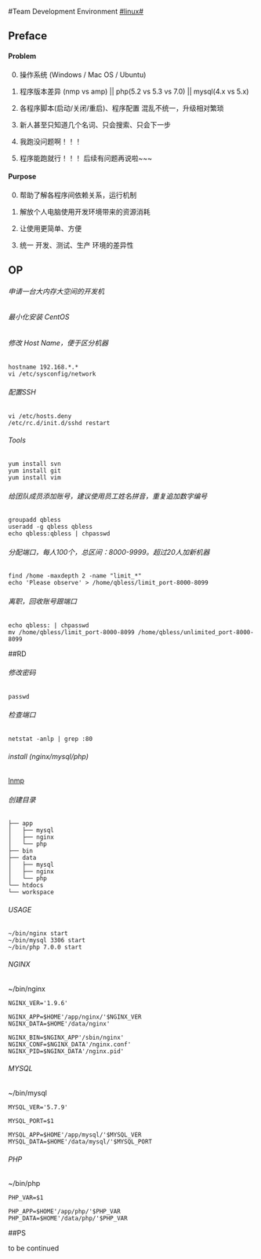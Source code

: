#Team Development Environment [#linux#](/#linux)

## Preface

#### Problem

0. 操作系统 (Windows / Mac OS / Ubuntu)

1. 程序版本差异 (nmp vs amp) || php(5.2 vs 5.3 vs 7.0) || mysql(4.x vs 5.x)

2. 各程序脚本(启动/关闭/重启)、程序配置 混乱不统一，升级相对繁琐

3. 新人甚至只知道几个名词、只会搜索、只会下一步

4. 我跑没问题啊！！！

5. 程序能跑就行！！！ 后续有问题再说啦~~~

#### Purpose

0. 帮助了解各程序间依赖关系，运行机制

1. 解放个人电脑使用开发环境带来的资源消耗

2. 让使用更简单、方便

3. 统一 开发、测试、生产 环境的差异性

## OP

###### 申请一台大内存大空间的开发机

###### 最小化安装 CentOS

###### 修改 Host Name，便于区分机器
```
hostname 192.168.*.*
vi /etc/sysconfig/network
```

###### 配置SSH
```
vi /etc/hosts.deny
/etc/rc.d/init.d/sshd restart
```

###### Tools
```
yum install svn
yum install git
yum install vim
```

###### 给团队成员添加账号，建议使用员工姓名拼音，重复追加数字编号
```
groupadd qbless
useradd -g qbless qbless
echo qbless:qbless | chpasswd
```

###### 分配端口，每人100个，总区间：8000-9999。超过20人加新机器
```
find /home -maxdepth 2 -name "limit_*"
echo 'Please observe' > /home/qbless/limit_port-8000-8099
```

###### 离职，回收账号跟端口
```
echo qbless: | chpasswd
mv /home/qbless/limit_port-8000-8099 /home/qbless/unlimited_port-8000-8099
```

##RD

###### 修改密码
```
passwd
```

###### 检查端口
```
netstat -anlp | grep :80
```

###### install (nginx/mysql/php)
[lnmp](/#lnmp)

###### 创建目录
```
├── app
│   ├── mysql
│   ├── nginx
│   └── php
├── bin
├── data
│   ├── mysql
│   ├── nginx
│   └── php
└── htdocs
└── workspace
```

###### USAGE
```
~/bin/nginx start
~/bin/mysql 3306 start
~/bin/php 7.0.0 start
```

###### NGINX
~/bin/nginx
```
NGINX_VER='1.9.6'

NGINX_APP=$HOME'/app/nginx/'$NGINX_VER
NGINX_DATA=$HOME'/data/nginx'

NGINX_BIN=$NGINX_APP'/sbin/nginx'
NGINX_CONF=$NGINX_DATA'/nginx.conf'
NGINX_PID=$NGINX_DATA'/nginx.pid'
```

###### MYSQL
~/bin/mysql
```
MYSQL_VER='5.7.9'

MYSQL_PORT=$1

MYSQL_APP=$HOME'/app/mysql/'$MYSQL_VER
MYSQL_DATA=$HOME'/data/mysql/'$MYSQL_PORT
```

###### PHP
~/bin/php
```
PHP_VAR=$1

PHP_APP=$HOME'/app/php/'$PHP_VAR
PHP_DATA=$HOME'/data/php/'$PHP_VAR
```

##PS

to be continued